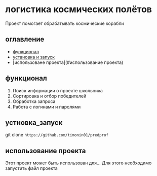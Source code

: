 # логистика космических полётов
Проект помогает обрабатывать космические корабли

## оглавление
- [функционал](#функционал)
- [установка и запуск](#установка_запуск)
- [использоване проекта](#использование проекта)

## функционал
1. Поиск информации о проекте школьника
2. Сортировка и отбор победителей
3. Обработка запроса
4. Работа с логинами и паролями


## устновка_запуск 
git clone `https://github.com/timonin01/predprof`


## использование проекта
Этот проект может быть использован для...
Для этого необходимо запустить файл проекта